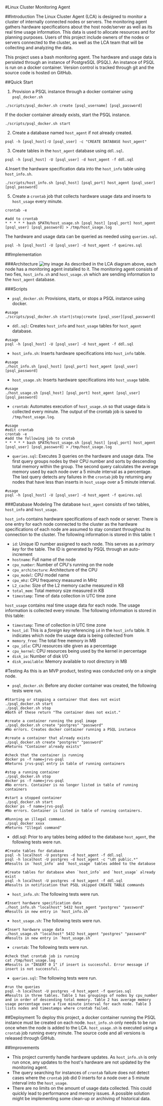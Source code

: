 #Linux Cluster Monitoring Agent

##Introduction
The Linux Cluster Agent (LCA) is designed to monitor a cluster of internally connected nodes or servers. The monitoring agent gathers hardware specifications about the host node/server as well as its real time usage information. This data is used to allocate resources and for planning purposes. Users of this project include owners of the nodes or servers connected to the cluster, as well as the LCA team that will be collecting and analyzing the data.

This project uses a bash monitoring agent. The hardware and usage data is persisted through an instance of PostgreSQL (PSQL). An instance of PSQL is run on a docker container. Version control is tracked through git and the source code is hosted on GitHub. 

##Quick Start 

1. Provision a PSQL instance through a docker container using `psql_docker.sh`
```
./scripts/psql_docker.sh create [psql_username] [psql_password]
```
If the docker container already exists, start the PSQL instance.
```
./scripts/psql_docker.sh start
```
2. Create a database named `host_agent` if not already created.
```
psql -h [psql_host]-U [psql_user] -c "CREATE DATABASE host_agent"
```
3. Create tables in the `host_agent` database using `ddl.sql`.
```
psql -h [psql_host] -U [psql_user] -d host_agent -f ddl.sql
```
4.Insert the hardware specification data into the `host_info` table using `host_info.sh`.
```
./scripts/host_info.sh [psql_host] [psql_port] host_agent [psql_user] [psql_password]
```
5. Create a `crontab` job that collects hardware usage data and inserts to `host_usage` every minute. 
```
crontab -e

#add to crontab 
* * * * * bash $PATH/host_usage.sh [psql_host] [psql_port] host_agent [psql_user] [psql_password] > /tmp/host_usage.log
```
The hardware and usage data can be queried as needed using `queries.sql`.
```
psql -h [psql_host] -U [psql_user] -d host_agent -f queires.sql
```
##Implementation

###Architecture
![my image](./assets/lca_diagram.jpg)
As described in the LCA diagram above, each node has a monitoring agent installed to it. The monitoring agent consists of two fies, `host_info.sh` and `host_usage.sh` which are sending information to the `host_agent` database. 

###Scripts
* `psql_docker.sh`: Provisions, starts, or stops a PSQL instance using docker.
```
#usage
./scripts/psql_docker.sh start|stop|create [psql_user][psql_password]
```
* `ddl.sql`: Creates `host_info` and `host_usage` tables for `host_agent` database.
```
#usage
psql -h [psql_host] -U [psql_user] -d host_agent -f ddl.sql
```
* `host_info.sh`: Inserts hardware specifications into `host_info` table.
```
#usage
./host_info.sh [psql_host] [psql_port] host_agent [psql_user] [psql_password]
```
* `host_usage.sh`: Inserts hardware specifications into `host_usage` table.
```
#usage
./host_usage.sh [psql_host] [psql_port] host_agent [psql_user] [psql_password]
```
* `crontab`: Automates execution of `host_usage.sh` so that usage data is collected every minute. The output of the crontab job is saved to `/tmp/host_usage.log`. 
```
#usage
#edit crontab 
crontab -e 
#add the following job to crotab 
* * * * * bash $PATH/host_usage.sh [psql_host] [psql_port] host_agent [psql_user] [psql_password] > /tmp/host_usage.log
````
* `queries.sql`: Executes 3 queries on the hardware and usage data. The first query groups nodes by their CPU number and sorts by descending total memory within the group. The second query calculates the average memory used by each node over a 5 minute interval as a percentage. The last query detects any failures in the `crontab` job by returning any nodes that have less than inserts in `host_usage` over a 5 minute interval.
```
#usage
psql -h [psql_host] -U [psql_user] -d host_agent -f queires.sql
```
###Database Modeling
The database `host_agent` consists of two tables, `host_info` and `host_usage`.

`host_info` contains hardware specifications of each node or server. There is one entry for each node connected to the cluster as the hardware specifications of each node are assumed to stay constant throughout its connection to the cluster. The following information is stored in this table:
t
* `id`: Unique ID number assigned to each node. This serves as a *primary key* for the table. The ID is generated by PSQL through an auto-increment
* `hostname`: Full name of the node 
* `cpu_number`: Number of CPU's running on the node
* `cpu_architecture`: Architecture of the CPU
* `cpu_model`: CPU model name
* `cpu_mhz`: CPU frequency measured in MHz 
* `L2_cache`: Size of the L2 memory cache measured in KB 
* `total_mem`: Total memory size measured in KB
* `timestamp`: Time of data collection in UTC time zone 

`host_usage` contains real time usage data for each node. The usage information is collected every minute. The following information is stored in this table: 
* `timestamp`: Time of collection in UTC time zone
* `host_id`: This is a *foreign key* referencing `id` in the `host_info` table. It indicates which node the usage data is being collected from
* `memory_free`: The total free memory in MB
* `cpu_idle`: CPU resources idle given as a percentage
* `cpu_kernel`: CPU resources being used by the kernel in percentage
* `disk_io`: Number of disk I/O
* `disk_available`: Memory available to root directory in MB

#Testing
As this is an MVP product, testing was conducted only on a single node. 

* `psql_docker.sh`: Before any docker container was created, the following tests were run.
```
#Starting or stopping a container that does not exist 
./psql_docker.sh start
./psql_docker.sh stop 
#Both of these return "The container does not exist."

#create a container running the psql image
./psql_docker.sh create "postgres" "password"
#No errors. Creates docker container running a PSQL instance

#create a container that already exists
./psql_docker.sh create "postgres" "password"
#Returns "Container already exists"

#check that the container is running
docker ps -f name=jrvs-psql 
#Returns jrvs-psql entry in table of running containers

#stop a running container 
./psql_docker.sh stop
docker ps -f name=jrvs-psql 
#No errors. Container is no longer listed in table of running containers

#start a stopped container 
./psql_docker.sh start 
docker ps -f name=jrvs-psql 
#No errors. Container is listed in table of running containers. 

#Running an illegal command. 
./psql_docker xxxx
#Returns "Illegal command"
```
* ddl.sql: Prior to any tables being added to the database `host_agent`, the following tests were run.
```
#Create tables for database 
psql -h localhost -U postgres -d host_agent -f ddl.sql
psql -h localhost -U postgres -d host_agent -c "\dt public.*"
#Results in `host_info` and `host_usage` tables added to the database

#Create tables for database when `host_info` and `host_usage` already exist
psql -h localhost -U postgres -d host_agent -f ddl.sql
#Results in notification that PSQL skipped CREATE TABLE commands
``` 
* `host_info.sh`: The following tests were run.
```
#Insert hardware specification data
./host_info.sh "localhost" 5432 host_agent "postgres" "password"
#Results in new entry in `host_info.sh`
```
* `host_usage.sh`: The following tests were run.
```
#Insert hardware usage data
./host_usage.sh "localhost" 5432 host_agent "postgres" "password"
#Results in new entry in `host_usage.sh`
```
* `crontab`: The following tests were run.
```
#check that crontab job is running 
cat /tmp/host_usage.log
#Results in "INSERT 0 1" if insert is successful. Error message if insert is not successful. 
```
* `queries.sql`: The following tests were run.
```
#run the queries
psql -h localhost -U postgres -d host_agent -f queries.sql
#Results in three tables. Table 1 has groupings of nodes by cpu_number and in order of descending total memory. Table 2 has average memory usage percentage over a five minute interval for each node. Table 3 lists nodes and timestamps where crontab failed. 
```
##Deployment 
To deploy this project, a docker container running the PSQL instance must be created on each node. `host_info.sh` only needs to be run once when the node is added to the LCA. `host_usage.sh` is executed using a `crontab` job running every minute. The source code and all versions is released through GitHub. 

##Improvements 
* This project currently handle hardware updates. As `host_info.sh` is only run once, any updates to the host's hardware are not updated by the monitoring agent. 
* The query searching for instances of `crontab` failure does not detect cases where the `crontab` job did 0 inserts for a node over a 5 minute interval into the `host_usage`. 
* There are no limits on the amount of usage data collected. This could quickly lead to performance and memory issues. A possible solution might be implementing some clean-up or archiving of historical data. 